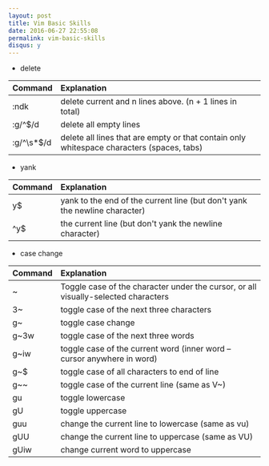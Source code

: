 ```yaml
---
layout: post
title: Vim Basic Skills
date: 2016-06-27 22:55:08
permalink: vim-basic-skills
disqus: y
---
```


* delete

|Command   |Explanation|
|----------|:----------------|
|:ndk      |delete current and n lines above. (n + 1 lines in total)|
|:g/^$/d   |delete all empty lines|
|:g/^\s*$/d|delete all lines that are empty or that contain only whitespace characters (spaces, tabs)|

* yank

|Command|Explanation|
|-------|:----------------|
|y$     |yank to the end of the current line (but don't yank the newline character)|
|^y$    |the current line (but don't yank the newline character)|


* case change

|Command|Explanation|
|-------|:----------------|
|~      |Toggle case of the character under the cursor, or all visually-selected characters|
|3~     |toggle case of the next three characters|
|g~     |toggle case change|g~ig~iww
|g~3w   |toggle case of the next three words|
|g~iw   |toggle case of the current word (inner word – cursor anywhere in word)|
|g~$    |toggle case of all characters to end of line|
|g~~    |toggle case of the current line (same as V~)|
|gu     |toggle lowercase|
|gU     |toggle uppercase|
|guu    |change the current line to lowercase (same as vu)|
|gUU    |change the current line to uppercase (same as VU)|
|gUiw   |change current word to uppercase|


